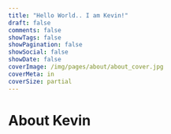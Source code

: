 ```yaml
---
title: "Hello World.. I am Kevin!"
draft: false
comments: false
showTags: false
showPagination: false
showSocial: false
showDate: false
coverImage: /img/pages/about/about_cover.jpg
coverMeta: in
coverSize: partial
---
```


# About Kevin